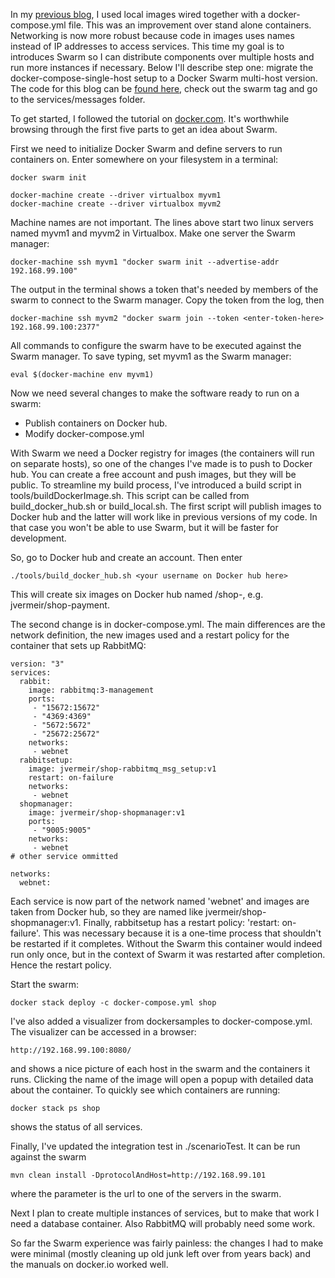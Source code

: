 In my [previous blog](https://www.linkedin.com/pulse/refactoring-microservices-using-docker-compose-jan-vermeir/?lipi=urn%3Ali%3Apage%3Ad_flagship3_profile_view_base_post_details%3B07mN6wMxTcq78ra8ZivEnQ%3D%3D), I used local images wired together with a docker-compose.yml file. This was an improvement over stand alone containers. Networking is now more robust because code in images uses names instead of IP addresses to access services. This time my goal is to introduces Swarm so I can distribute components over multiple hosts and run more instances if necessary. Below I'll describe step one: migrate the docker-compose-single-host setup to a Docker Swarm multi-host version. The code for this blog can be [found here](git@github.com:xebia/microservices-breaking-up-a-monolith.git), check out the swarm tag and go to the services/messages folder. 

To get started, I followed the tutorial on [docker.com](https://docs.docker.com/get-started/). It's worthwhile browsing through the first five parts to get an idea about Swarm. 

First we need to initialize Docker Swarm and define servers to run containers on. Enter somewhere on your filesystem in a terminal:

    docker swarm init
    
    docker-machine create --driver virtualbox myvm1
    docker-machine create --driver virtualbox myvm2

Machine names are not important. The lines above start two linux servers named myvm1 and myvm2 in Virtualbox. 
Make one server the Swarm manager:

    docker-machine ssh myvm1 "docker swarm init --advertise-addr 192.168.99.100"

The output in the terminal shows a token that's needed by members of the swarm to connect to the Swarm manager. Copy the token from the log, then

    docker-machine ssh myvm2 "docker swarm join --token <enter-token-here> 192.168.99.100:2377"

All commands to configure the swarm have to be executed against the Swarm manager. To save typing, set myvm1 as the Swarm manager:

    eval $(docker-machine env myvm1)

Now we need several changes to make the software ready to run on a swarm:

- Publish containers on Docker hub.
- Modify docker-compose.yml

With Swarm we need a Docker registry for images (the containers will run on separate hosts), so one of the changes I've made is to push to Docker hub. You can create a free account and push images, but they will be public. To streamline my build process, I've introduced a build script in tools/buildDockerImage.sh. This script can be called from build_docker_hub.sh or build_local.sh. The first script will publish images to Docker hub and the latter will work like in previous versions of my code. In that case you won't be able to use Swarm, but it will be faster for development. 

So, go to Docker hub and create an account. Then enter 

	./tools/build_docker_hub.sh <your username on Docker hub here>
	
This will create six images on Docker hub named <account>/shop-<serviceName>, e.g. jvermeir/shop-payment.

The second change is in docker-compose.yml. The main differences are the network definition, the new images used and a restart policy for the container that sets up RabbitMQ:

	version: "3"
	services:
	  rabbit:
	    image: rabbitmq:3-management
	    ports:
	     - "15672:15672"
	     - "4369:4369"
	     - "5672:5672"
	     - "25672:25672"
	    networks:
	     - webnet
	  rabbitsetup:
	    image: jvermeir/shop-rabbitmq_msg_setup:v1
	    restart: on-failure
	    networks:
	     - webnet
	  shopmanager:
	    image: jvermeir/shop-shopmanager:v1
	    ports:
	     - "9005:9005"
	    networks:
	     - webnet
	# other service ommitted
	
	networks:
	  webnet:

Each service is now part of the network named 'webnet' and images are taken from Docker hub, so they are named like jvermeir/shop-shopmanager:v1. Finally, rabbitsetup has a restart policy: 'restart: on-failure'. This was necessary because it is a one-time process that shouldn't be restarted if it completes. Without the Swarm this container would indeed run only once, but in the context of Swarm it was restarted after completion. Hence the restart policy. 

Start the swarm:

	docker stack deploy -c docker-compose.yml shop
	
I've also added a visualizer from dockersamples to docker-compose.yml. The visualizer can be accessed in a browser:

	http://192.168.99.100:8080/

and shows a nice picture of each host in the swarm and the containers it runs. Clicking the name of the image will open a popup with detailed data about the container. 
To quickly see which containers are running: 

    docker stack ps shop
    
shows the status of all services.

Finally, I've updated the integration test in ./scenarioTest. It can be run against the swarm

	mvn clean install -DprotocolAndHost=http://192.168.99.101
	
where the parameter is the url to one of the servers in the swarm.

Next I plan to create multiple instances of services, but to make that work I need a database container. Also RabbitMQ will probably need some work.

So far the Swarm experience was fairly painless: the changes I had to make were minimal (mostly cleaning up old junk left over from years back) and the manuals on docker.io worked well. 
